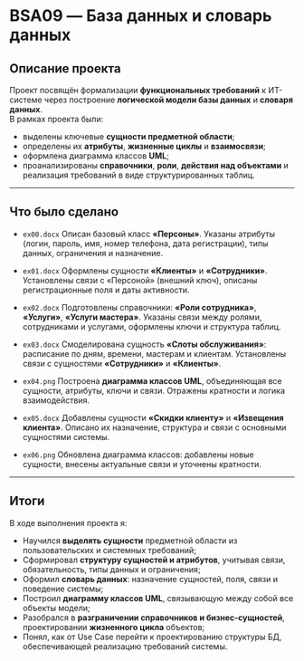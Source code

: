 # BSA09 — База данных и словарь данных

## Описание проекта

Проект посвящён формализации **функциональных требований** к ИТ-системе через построение **логической модели базы данных** и **словаря данных**.  
В рамках проекта были:

- выделены ключевые **сущности предметной области**;
- определены их **атрибуты**, **жизненные циклы** и **взаимосвязи**;
- оформлена диаграмма классов **UML**;
- проанализированы **справочники**, **роли**, **действия над объектами** и реализация требований в виде структурированных таблиц.

---

## Что было сделано

- `ex00.docx`
  Описан базовый класс **«Персоны»**. Указаны атрибуты (логин, пароль, имя, номер телефона, дата регистрации), типы данных, ограничения и назначение.

- `ex01.docx`
  Оформлены сущности **«Клиенты»** и **«Сотрудники»**. Установлены связи с «Персоной» (внешний ключ), описаны регистрационные поля и даты активности.

- `ex02.docx`
  Подготовлены справочники: **«Роли сотрудника»**, **«Услуги»**, **«Услуги мастера»**. Указаны связи между ролями, сотрудниками и услугами, оформлены ключи и структура таблиц.

- `ex03.docx` 
  Смоделирована сущность **«Слоты обслуживания»**: расписание по дням, времени, мастерам и клиентам. Установлены связи с сущностями **«Сотрудники»** и **«Клиенты»**.

- `ex04.png`
  Построена **диаграмма классов UML**, объединяющая все сущности, атрибуты, ключи и связи. Отражены кратности и логика взаимодействия.

- `ex05.docx`
  Добавлены сущности **«Скидки клиенту»** и **«Извещения клиента»**. Описано их назначение, структура и связи с основными сущностями системы.

- `ex06.png` 
  Обновлена диаграмма классов: добавлены новые сущности, внесены актуальные связи и уточнены кратности.

---

## Итоги

В ходе выполнения проекта я:

- Научился **выделять сущности** предметной области из пользовательских и системных требований;
- Сформировал **структуру сущностей и атрибутов**, учитывая связи, обязательность, типы данных и ограничения;
- Оформил **словарь данных**: назначение сущностей, поля, связи и поведение системы;
- Построил **диаграмму классов UML**, связывающую между собой все объекты модели;
- Разобрался в **разграничении справочников и бизнес-сущностей**, проектировании **жизненного цикла** объектов;
- Понял, как от Use Case перейти к проектированию структуры БД, обеспечивающей реализацию требований системы.
